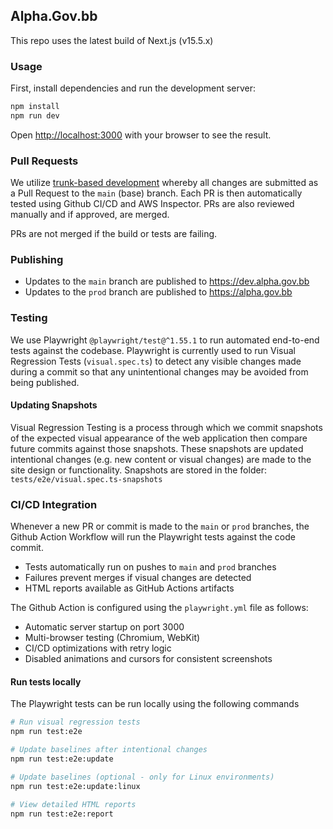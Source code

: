 ## Alpha.Gov.bb

This repo uses the latest build of Next.js (v15.5.x)

### Usage

First, install dependencies and run the development server:

```bash
npm install
npm run dev
```

Open [http://localhost:3000](http://localhost:3000) with your browser to see the result.

### Pull Requests

We utilize [trunk-based development](https://trunkbaseddevelopment.com/) whereby all changes are submitted as a Pull Request to the `main` (base) branch. Each PR is then automatically tested using Github CI/CD and AWS Inspector. PRs are also reviewed manually and if approved, are merged.

PRs are not merged if the build or tests are failing. 

### Publishing

- Updates to the `main` branch are published to https://dev.alpha.gov.bb
- Updates to the `prod` branch are published to https://alpha.gov.bb

### Testing

We use Playwright `@playwright/test@^1.55.1` to run automated end-to-end tests against the codebase. Playwright is currently used to run Visual Regression Tests (`visual.spec.ts`) to detect any visible changes made during a commit so that any unintentional changes may be avoided from being published. 

#### Updating Snapshots

Visual Regression Testing is a process through which we commit snapshots of the expected visual appearance of the web application then compare future commits against those snapshots. These snapshots are updated intentional changes (e.g. new content or visual changes) are made to the site design or functionality. Snapshots are stored in the folder: `tests/e2e/visual.spec.ts-snapshots`

### CI/CD Integration

Whenever a new PR or commit is made to the `main` or `prod` branches, the Github Action Workflow will run the Playwright tests against the code commit. 
- Tests automatically run on pushes to `main` and `prod` branches
- Failures prevent merges if visual changes are detected
- HTML reports available as GitHub Actions artifacts

The Github Action is configured using the `playwright.yml` file as follows:
  - Automatic server startup on port 3000
  - Multi-browser testing (Chromium, WebKit)
  - CI/CD optimizations with retry logic
  - Disabled animations and cursors for consistent screenshots

#### Run tests locally

The Playwright tests can be run locally using the following commands

```bash
# Run visual regression tests
npm run test:e2e

# Update baselines after intentional changes
npm run test:e2e:update

# Update baselines (optional - only for Linux environments)
npm run test:e2e:update:linux

# View detailed HTML reports
npm run test:e2e:report
```

